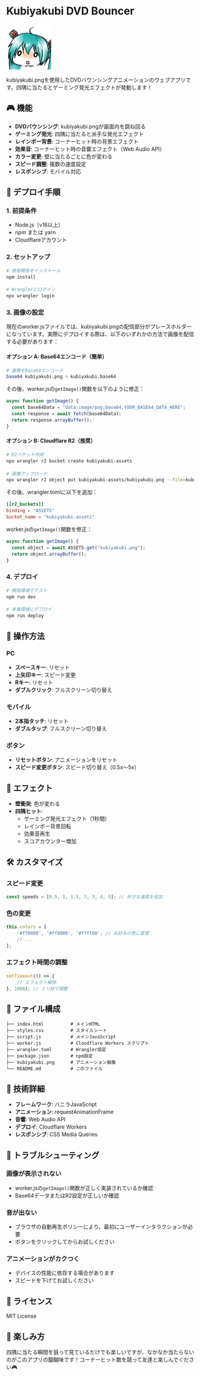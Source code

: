 # Kubiyakubi DVD Bouncer

![Kubiyakubi](kubiyakubi.png)

kubiyakubi.pngを使用したDVDバウンシングアニメーションのウェブアプリです。四隅に当たるとゲーミング発光エフェクトが発動します！

## 🎮 機能

- **DVDバウンシング**: kubiyakubi.pngが画面内を跳ね回る
- **ゲーミング発光**: 四隅に当たると派手な発光エフェクト
- **レインボー背景**: コーナーヒット時の背景エフェクト
- **効果音**: コーナーヒット時の音響エフェクト（Web Audio API）
- **カラー変更**: 壁に当たるごとに色が変わる
- **スピード調整**: 複数の速度設定
- **レスポンシブ**: モバイル対応

## 🚀 デプロイ手順

### 1. 前提条件
- Node.js（v16以上）
- npm または yarn
- Cloudflareアカウント

### 2. セットアップ
```bash
# 依存関係をインストール
npm install

# Wranglerにログイン
npx wrangler login
```

### 3. 画像の設定
現在のworker.jsファイルでは、kubiyakubi.pngの配信部分がプレースホルダーになっています。実際にデプロイする際は、以下のいずれかの方法で画像を配信する必要があります：

#### オプション A: Base64エンコード（簡単）
```bash
# 画像をBase64エンコード
base64 kubiyakubi.png > kubiyakubi.base64
```

その後、worker.jsの`getImage()`関数を以下のように修正：
```javascript
async function getImage() {
  const base64Data = "data:image/png;base64,YOUR_BASE64_DATA_HERE";
  const response = await fetch(base64Data);
  return response.arrayBuffer();
}
```

#### オプション B: Cloudflare R2（推奨）
```bash
# R2バケット作成
npx wrangler r2 bucket create kubiyakubi-assets

# 画像アップロード
npx wrangler r2 object put kubiyakubi-assets/kubiyakubi.png --file=kubiyakubi.png
```

その後、wrangler.tomlに以下を追加：
```toml
[[r2_buckets]]
binding = "ASSETS"
bucket_name = "kubiyakubi-assets"
```

worker.jsの`getImage()`関数を修正：
```javascript
async function getImage() {
  const object = await ASSETS.get("kubiyakubi.png");
  return object.arrayBuffer();
}
```

### 4. デプロイ
```bash
# 開発環境でテスト
npm run dev

# 本番環境にデプロイ
npm run deploy
```

## 🎯 操作方法

### PC
- **スペースキー**: リセット
- **上矢印キー**: スピード変更
- **Rキー**: リセット
- **ダブルクリック**: フルスクリーン切り替え

### モバイル
- **2本指タッチ**: リセット
- **ダブルタップ**: フルスクリーン切り替え

### ボタン
- **リセットボタン**: アニメーションをリセット
- **スピード変更ボタン**: スピード切り替え（0.5x～5x）

## 🌈 エフェクト

- **壁衝突**: 色が変わる
- **四隅ヒット**: 
  - ゲーミング発光エフェクト（1秒間）
  - レインボー背景回転
  - 効果音再生
  - スコアカウンター増加

## 🛠 カスタマイズ

### スピード変更
```javascript
const speeds = [0.5, 1, 1.5, 2, 3, 4, 5]; // 好きな速度を追加
```

### 色の変更
```javascript
this.colors = [
    '#ff0000', '#ff8000', '#ffff00', // お好みの色に変更
    // ...
];
```

### エフェクト時間の調整
```javascript
setTimeout(() => {
    // エフェクト解除
}, 1000); // ミリ秒で調整
```

## 📝 ファイル構成

```
├── index.html          # メインHTML
├── styles.css          # スタイルシート
├── script.js           # メインJavaScript
├── worker.js           # Cloudflare Workers スクリプト
├── wrangler.toml       # Wrangler設定
├── package.json        # npm設定
├── kubiyakubi.png      # アニメーション画像
└── README.md           # このファイル
```

## 🎨 技術詳細

- **フレームワーク**: バニラJavaScript
- **アニメーション**: requestAnimationFrame
- **音響**: Web Audio API
- **デプロイ**: Cloudflare Workers
- **レスポンシブ**: CSS Media Queries

## 🐛 トラブルシューティング

### 画像が表示されない
- worker.jsの`getImage()`関数が正しく実装されているか確認
- Base64データまたはR2設定が正しいか確認

### 音が出ない
- ブラウザの自動再生ポリシーにより、最初にユーザーインタラクションが必要
- ボタンをクリックしてからお試しください

### アニメーションがカクつく
- デバイスの性能に依存する場合があります
- スピードを下げてお試しください

## 📄 ライセンス

MIT License

## 🎉 楽しみ方

四隅に当たる瞬間を狙って見ているだけでも楽しいですが、なかなか当たらないのがこのアプリの醍醐味です！コーナーヒット数を競って友達と楽しんでください🎮 
